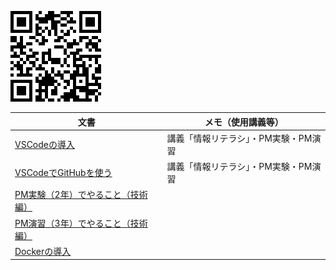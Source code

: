![QR](img/pmit.png)

文書|メモ（使用講義等）
---|---
[VSCodeの導入](vscode.md)|講義「情報リテラシ」・PM実験・PM演習
[VSCodeでGitHubを使う](git.md)|講義「情報リテラシ」・PM実験・PM演習
[PM実験（2年）でやること（技術編）](pmexperiments.md)|
[PM演習（3年）でやること（技術編）](https://github.com/taroyabuki/pmpractice2)|
[Dockerの導入](docker.md)|
